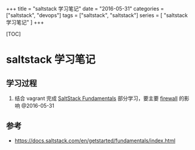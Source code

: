 +++
title = "saltstack 学习笔记"
date = "2016-05-31"
categories = ["saltstack", "devops"]
tags = ["saltstack", "saltstack"]
series = [ "saltstack学习笔记" ]
+++

[TOC]

# saltstack 学习笔记

## 学习过程

1. 结合 vagrant 完成 [SaltStack Fundamentals](https://docs.saltstack.com/en/getstarted/fundamentals/index.html) 部分学习，要主要 [firewall](https://docs.saltstack.com/en/latest/topics/tutorials/firewall.html) 的影响 @2016-05-31

## 参考

* https://docs.saltstack.com/en/getstarted/fundamentals/index.html







 

